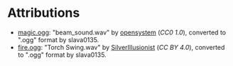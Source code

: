 Attributions
============

- [magic.ogg](sounds/magic.ogg): "beam_sound.wav" by [opensystem](https://freesound.org/s/333176/) (*CC0 1.0*), converted to ".ogg" format by slava0135.
- [fire.ogg](sounds/fire.ogg): "Torch Swing.wav" by [SilverIllusionist](https://freesound.org/s/472687/) (*CC BY 4.0*), converted to ".ogg" format by slava0135.
